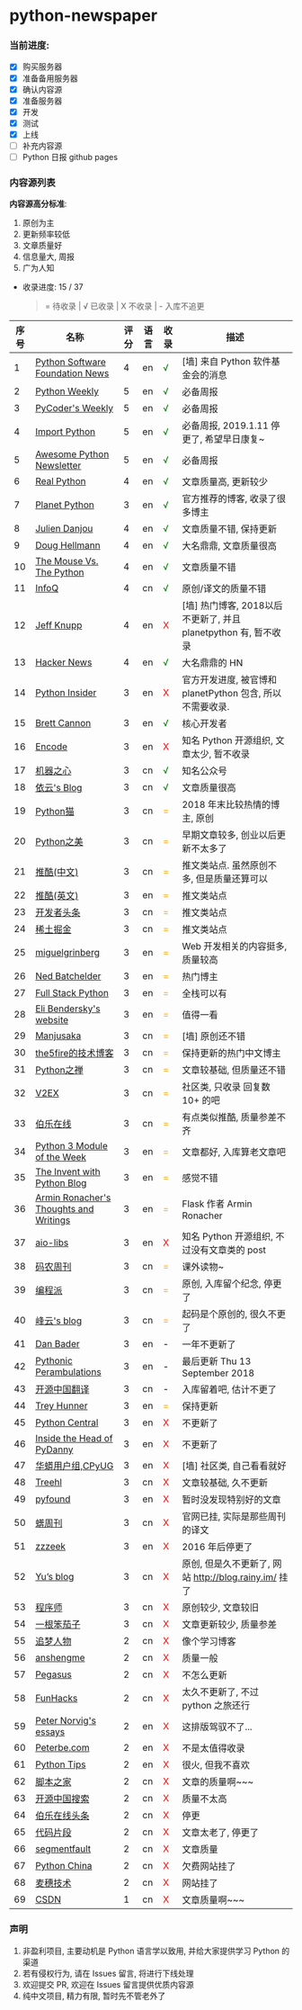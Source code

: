 # python-newspaper

### 当前进度:

- [x] 购买服务器
- [x] 准备备用服务器
- [x] 确认内容源
- [x] 准备服务器
- [x] 开发
- [x] 测试
- [x] 上线
- [ ] 补充内容源
- [ ] Python 日报 github pages

### 内容源列表

**内容源高分标准**: 

1. 原创为主
2. 更新频率较低
3. 文章质量好
4. 信息量大, 周报
5. 广为人知

<!-- providers start -->

* 收录进度: 15 / 37

	> = 待收录  |  √ 已收录  |  X 不收录  |  - 入库不追更

| 序号 | 名称 | 评分 | 语言 | 收录 | 描述 |
| ---- | ---- | ---- | ---- | ---- | ---- |
| 1 | [Python Software Foundation News](https://pyfound.blogspot.com/) | 4 | en | <span style="color: green">√</span> | [墙] 来自 Python 软件基金会的消息 |
| 2 | [Python Weekly](https://www.pythonweekly.com/) | 5 | en | <span style="color: green">√</span> | 必备周报 |
| 3 | [PyCoder's Weekly](https://pycoders.com/issues) | 5 | en | <span style="color: green">√</span> | 必备周报 |
| 4 | [Import Python](https://importpython.com/newsletter/archive/) | 5 | en | <span style="color: green">√</span> | 必备周报, 2019.1.11 停更了, 希望早日康复~ |
| 5 | [Awesome Python Newsletter](https://python.libhunt.com/newsletter/archive) | 5 | en | <span style="color: green">√</span> | 必备周报 |
| 6 | [Real Python](https://realpython.com/) | 4 | en | <span style="color: green">√</span> | 文章质量高, 更新较少 |
| 7 | [Planet Python](https://planetpython.org) | 3 | en | <span style="color: green">√</span> | 官方推荐的博客, 收录了很多博主 |
| 8 | [Julien Danjou](https://julien.danjou.info) | 4 | en | <span style="color: green">√</span> | 文章质量不错, 保持更新 |
| 9 | [Doug Hellmann](https://doughellmann.com/blog/) | 4 | en | <span style="color: green">√</span> | 大名鼎鼎, 文章质量很高 |
| 10 | [The Mouse Vs. The Python](https://www.blog.pythonlibrary.org) | 4 | en | <span style="color: green">√</span> | 文章质量不错 |
| 11 | [InfoQ](https://www.infoq.cn/topic/python) | 4 | cn | <span style="color: green">√</span> | 原创/译文的质量不错 |
| 12 | [Jeff Knupp](https://jeffknupp.com/) | 4 | en | <span style="color: red">X</span> | [墙] 热门博客, 2018以后不更新了, 并且 planetpython 有, 暂不收录 |
| 13 | [Hacker News](https://hn.algolia.com/?query=python&sort=byPopularity&prefix&page=0&dateRange=last24h&type=story) | 4 | en | <span style="color: green">√</span> | 大名鼎鼎的 HN |
| 14 | [Python Insider](https://blog.python.org/) | 3 | en | <span style="color: red">X</span> | 官方开发进度, 被官博和 planetPython 包含, 所以不需要收录. |
| 15 | [Brett Cannon](https://snarky.ca/) | 3 | en | <span style="color: green">√</span> | 核心开发者 |
| 16 | [Encode](https://www.encode.io/) | 3 | en | <span style="color: red">X</span> | 知名 Python 开源组织, 文章太少, 暂不收录 |
| 17 | [机器之心](https://www.jiqizhixin.com/search/article?keywords=python&search_internet=true&sort=time) | 3 | cn | <span style="color: green">√</span> | 知名公众号 |
| 18 | [依云's Blog](https://blog.lilydjwg.me/tag/python?page=1) | 3 | cn | <span style="color: green">√</span> | 文章质量很高 |
| 19 | [Python猫](https://zhuanlan.zhihu.com/pythonCat) | 3 | cn | <span style="color: orange">=</span> | 2018 年末比较热情的博主, 原创 |
| 20 | [Python之美](https://zhuanlan.zhihu.com/python-cn) | 3 | cn | <span style="color: orange">=</span> | 早期文章较多, 创业以后更新不太多了 |
| 21 | [推酷(中文)](https://www.tuicool.com/topics/11130000?st=0&lang=1) | 3 | cn | <span style="color: orange">=</span> | 推文类站点. 虽然原创不多, 但是质量还算可以 |
| 22 | [推酷(英文)](https://www.tuicool.com/topics/11130000?st=0&lang=2) | 3 | en | <span style="color: orange">=</span> | 推文类站点 |
| 23 | [开发者头条](https://toutiao.io/tags/python?type=latest) | 3 | cn | <span style="color: orange">=</span> | 推文类站点 |
| 24 | [稀土掘金](https://juejin.im/tag/Python) | 3 | cn | <span style="color: orange">=</span> | 推文类站点 |
| 25 | [miguelgrinberg](https://blog.miguelgrinberg.com/index) | 3 | en | <span style="color: orange">=</span> | Web 开发相关的内容挺多, 质量较高 |
| 26 | [Ned Batchelder](https://nedbatchelder.com/blog/) | 3 | en | <span style="color: orange">=</span> | 热门博主 |
| 27 | [Full Stack Python](https://www.fullstackpython.com/blog.html) | 3 | en | <span style="color: orange">=</span> | 全栈可以有 |
| 28 | [Eli Bendersky's website](https://eli.thegreenplace.net/tag/python) | 3 | en | <span style="color: orange">=</span> | 值得一看 |
| 29 | [Manjusaka](https://manjusaka.itscoder.com/tags/Python/) | 3 | cn | <span style="color: orange">=</span> | [墙] 原创还不错 |
| 30 | [the5fire的技术博客](https://www.the5fire.com/) | 3 | cn | <span style="color: orange">=</span> | 保持更新的热门中文博主 |
| 31 | [Python之禅](https://foofish.net/) | 3 | cn | <span style="color: orange">=</span> | 文章较基础, 但质量还不错 |
| 32 | [V2EX](https://www.v2ex.com/go/python) | 3 | cn | <span style="color: orange">=</span> | 社区类, 只收录 回复数 10+ 的吧 |
| 33 | [伯乐在线](http://python.jobbole.com/all-posts/) | 3 | cn | <span style="color: orange">=</span> | 有点类似推酷, 质量参差不齐 |
| 34 | [Python 3 Module of the Week](https://pymotw.com/3/) | 3 | en | <span style="color: orange">=</span> | 文章都好, 入库算老文章吧 |
| 35 | [The Invent with Python Blog](https://inventwithpython.com/blog/index.html) | 3 | en | <span style="color: orange">=</span> | 感觉不错 |
| 36 | [Armin Ronacher's Thoughts and Writings](http://lucumr.pocoo.org/) | 3 | en | <span style="color: orange">=</span> | Flask 作者 Armin Ronacher |
| 37 | [aio-libs](https://groups.google.com/forum/#!forum/aio-libs) | 3 | en | <span style="color: red">X</span> | 知名 Python 开源组织, 不过没有文章类的 post |
| 38 | [码农周刊](https://weekly.manong.io/issues/) | 3 | cn | <span style="color: orange">=</span> | 课外读物~ |
| 39 | [编程派](http://codingpy.com/) | 3 | cn | <span style="color: orange">=</span> | 原创, 入库留个纪念, 停更了 |
| 40 | [峰云's blog](http://xiaorui.cc/category/python/) | 3 | cn | <span style="color: orange">=</span> | 起码是个原创的, 很久不更了 |
| 41 | [Dan Bader](https://dbader.org/blog/) | 3 | en | <span style="color: black">-</span> | 一年不更新了 |
| 42 | [Pythonic Perambulations](https://jakevdp.github.io/) | 3 | en | <span style="color: black">-</span> | 最后更新 Thu 13 September 2018 |
| 43 | [开源中国翻译](https://www.oschina.net/translate/tag/python) | 3 | cn | <span style="color: black">-</span> | 入库留着吧, 估计不更了 |
| 44 | [Trey Hunner](https://treyhunner.com/blog/archives/) | 3 | en | <span style="color: orange">=</span> | 保持更新 |
| 45 | [Python Central](https://www.pythoncentral.io/) | 3 | en | <span style="color: red">X</span> | 不更新了 |
| 46 | [Inside the Head of PyDanny](https://www.pydanny.com/) | 3 | en | <span style="color: red">X</span> | 不更新了 |
| 47 | [华蟒用户组,CPyUG](https://groups.google.com/forum/#!forum/python-cn) | 3 | en | <span style="color: red">X</span> | [墙] 社区类, 自己看看就好 |
| 48 | [Treehl](https://family-treesy.github.io/tags/PYTHON/) | 3 | cn | <span style="color: red">X</span> | 文章较基础, 久不更新 |
| 49 | [pyfound](https://pyfound.blogspot.com/) | 3 | en | <span style="color: red">X</span> | 暂时没发现特别好的文章 |
| 50 | [蠎周刊](http://weekly.pychina.org) | 3 | cn | <span style="color: red">X</span> | 官网已挂, 实际是那些周刊的译文 |
| 51 | [zzzeek](https://techspot.zzzeek.org/) | 3 | en | <span style="color: red">X</span> | 2016 年后停更了 |
| 52 | [Yu’s blog](https://gofisher.github.io/) | 3 | cn | <span style="color: red">X</span> | 原创, 但是久不更新了, 网站 http://blog.rainy.im/ 挂了 |
| 53 | [程序师](http://www.techug.com/tag/python) | 3 | cn | <span style="color: red">X</span> | 原创较少, 文章较旧 |
| 54 | [一根笨茄子](http://blog.guoyb.com/tags/Python/) | 3 | cn | <span style="color: red">X</span> | 文章更新较少, 质量参差 |
| 55 | [追梦人物](https://www.zmrenwu.com/) | 2 | cn | <span style="color: red">X</span> | 像个学习博客 |
| 56 | [anshengme](https://blog.ansheng.me/) | 2 | cn | <span style="color: red">X</span> | 质量一般 |
| 57 | [Pegasus](http://ningning.today/categories/python/) | 2 | cn | <span style="color: red">X</span> | 不怎么更新 |
| 58 | [FunHacks](https://funhacks.net/categories/Python/) | 2 | cn | <span style="color: red">X</span> | 太久不更新了, 不过python 之旅还行 |
| 59 | [Peter Norvig's essays](http://norvig.com/) | 2 | en | <span style="color: red">X</span> | 这排版驾驭不了... |
| 60 | [Peterbe.com](https://www.peterbe.com/plog/) | 2 | en | <span style="color: red">X</span> | 不是太值得收录 |
| 61 | [Python Tips](https://pythontips.com/) | 2 | en | <span style="color: red">X</span> | 很火, 但我不喜欢 |
| 62 | [脚本之家](https://www.jb51.net/list/list_97_1.htm) | 2 | cn | <span style="color: red">X</span> | 文章的质量啊~~~ |
| 63 | [开源中国搜索](https://www.oschina.net/search?scope=translate&q=python&category=0&onlytitle=0&sort_by_time=1) | 2 | cn | <span style="color: red">X</span> | 质量不太高 |
| 64 | [伯乐在线头条](http://top.jobbole.com/tag/python/?sort=latest) | 2 | cn | <span style="color: red">X</span> | 停更 |
| 65 | [代码片段](http://www.phpxs.com/code/python) | 2 | cn | <span style="color: red">X</span> | 文章太老了, 停更了 |
| 66 | [segmentfault](https://segmentfault.com/t/python/blogs) | 2 | cn | <span style="color: red">X</span> | 文章质量 |
| 67 | [Python China](http://python-china.org/api/topics/timeline) | 2 | cn | <span style="color: red">X</span> | 欠费网站挂了 |
| 68 | [麦穗技术](http://www.58maisui.com/category/python/) | 2 | cn | <span style="color: red">X</span> | 网站挂了 |
| 69 | [CSDN](https://so.csdn.net/so/search/s.do?q=python&t=blog&u=) | 1 | cn | <span style="color: red">X</span> | 文章质量啊~~~ |


<!-- providers end -->

### 声明

1. 非盈利项目, 主要动机是 Python 语言学以致用, 并给大家提供学习 Python 的渠道
2. 若有侵权行为, 请在 Issues 留言, 将进行下线处理
3. 欢迎提交 PR, 欢迎在 Issues 留言提供优质内容源
4. 纯中文项目, 精力有限, 暂时先不管老外了
